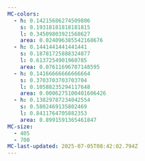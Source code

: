 ```yaml
---
MC-colors:
  - h: 0.14215686274509806
    s: 0.19318181818181815
    l: 0.34509803921568627
    area: 0.024096385542168676
  - h: 0.1441441441441441
    s: 0.18781725888324877
    l: 0.6137254901960785
    area: 0.07611696787148595
  - h: 0.14166666666666664
    s: 0.3703703703703704
    l: 0.10588235294117648
    area: 0.0006275100401606426
  - h: 0.13829787234042554
    s: 0.5802469135802469
    l: 0.8411764705882353
    area: 0.8991591365461847
MC-size:
  - 405
  - 700
MC-last-updated: 2025-07-05T08:42:02.794Z
---
```

